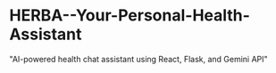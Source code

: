 # HERBA--Your-Personal-Health-Assistant
"AI-powered health chat assistant using React, Flask, and Gemini API"
